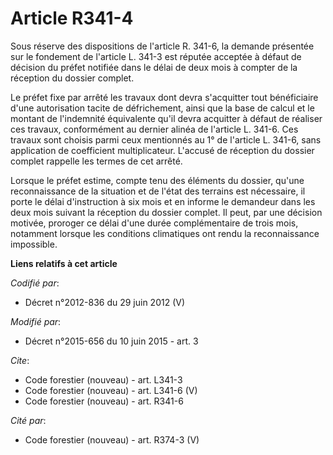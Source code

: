 # Article R341-4

Sous réserve des dispositions de l'article R. 341-6, la demande présentée sur le fondement de l'article L. 341-3 est réputée
acceptée à défaut de décision du préfet notifiée dans le délai de deux mois à compter de la réception du dossier complet. 

Le préfet fixe par arrêté les travaux dont devra s'acquitter tout bénéficiaire d'une autorisation tacite de défrichement,
ainsi que la base de calcul et le montant de l'indemnité équivalente qu'il devra acquitter à défaut de réaliser ces travaux,
conformément au dernier alinéa de l'article L. 341-6. Ces travaux sont choisis parmi ceux mentionnés au 1° de l'article L.
341-6, sans application de coefficient multiplicateur. L'accusé de réception du dossier complet rappelle les termes de cet
arrêté. 

Lorsque le préfet estime, compte tenu des éléments du dossier, qu'une reconnaissance de la situation et de l'état des
terrains est nécessaire, il porte le délai d'instruction à six mois et en informe le demandeur dans les deux mois suivant la
réception du dossier complet. Il peut, par une décision motivée, proroger ce délai d'une durée complémentaire de trois mois,
notamment lorsque les conditions climatiques ont rendu la reconnaissance impossible.

**Liens relatifs à cet article**

_Codifié par_:

  - Décret n°2012-836 du 29 juin 2012 (V)

_Modifié par_:

  - Décret n°2015-656 du 10 juin 2015 - art. 3

_Cite_:

  - Code forestier (nouveau) - art. L341-3
  - Code forestier (nouveau) - art. L341-6 (V)
  - Code forestier (nouveau) - art. R341-6

_Cité par_:

  - Code forestier (nouveau) - art. R374-3 (V)
